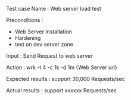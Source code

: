 Test case Name : Web server load test 

Preconditions : 
- Web Server Installation 
- Hardening
- test on dev server zone

Input : Send Request to web server

Action : wrk -t 4 -c 1k -d 1m {Web Server url}

Expected results : support 30,000 Requests/sec

Actual results : support xxxxxx Requests/sec

